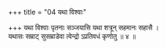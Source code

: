 +++
title = "04 यथा विश्वाः"

+++
यथा विश्वाः पृतनाः सञ्जयासि यथा शत्रून् सहमानः सहासै ।  
यथासः सम्राट् सुसम्राडेवा त्वेन्द्रो ऽप्रतिवधं कृणोतु ॥ ४ ॥